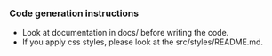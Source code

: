 ### Code generation instructions

- Look at documentation in docs/ before writing the code.
- If you apply css styles, please look at the src/styles/README.md.
